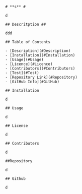 
    # **s** #

    d

    ## Descritption ##

    ddd

    ## Table of Contents 

    - [Description](#Description)
    - [Installation](#Installation)
    - [Usage](#Usage)
    - [Licence](#Licence)
    - [Contributors](#Contributors)
    - [Test](#Test)
    - [Repository Link](#Repository)
    - [GitHub Info](#GitHub) 

    ## Installation

    d

    ## Usage 

    d

    ## License 

    d

    ## Contributers 

    d

    ##Repository 

    d

    ## Github

    d
    